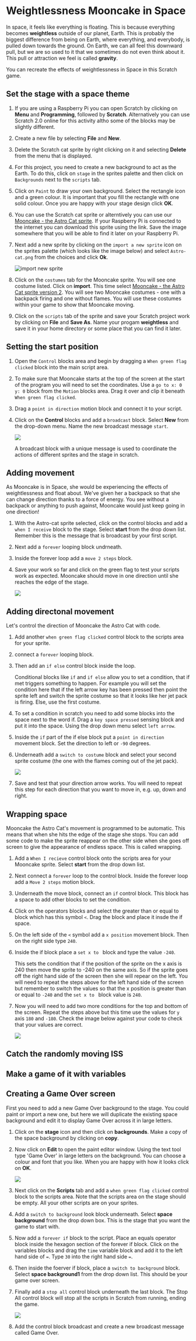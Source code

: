 # Weightlessness Mooncake in Space

In space, it feels like everything is floating. This is because everything becomes **weightless** outside of our planet, Earth. This is probably the biggest difference from being on Earth, where everything, and everybody, is pulled down towards the ground. On Earth, we can all feel this downward pull, but we are so used to it that we sometimes do not even think about it. This pull or attraction we feel is called **gravity**.

You can recreate the effects of weightlessness in Space in this Scratch game.

## Set the stage with a space theme

1. If you are using a Raspberry Pi you can open Scratch by clicking on **Menu** and **Programming**, followed by **Scratch**. Alternatively you can use Scratch 2.0 online for this activity altho some of the blocks may be slightly different. 
1. Create a new file by selecting **File** and **New**.
1. Delete the Scratch cat sprite by right clicking on it and selecting **Delete** from the menu that is displayed.
1. For this project, you need to create a new background to act as the Earth. To do this, click on `stage` in the sprites palette and then click on `Backgrounds` next to the `scripts` tab.
1. Click on `Paint` to draw your own background. Select the rectangle icon and a green colour. It is important that you fill the rectangle with one solid colour. Once you are happy with your stage design click **OK**. 	
1. You can use the Scratch cat sprite or alterntively you can use our [Mooncake - the Astro Cat sprite](files/Astro-cat.png). If your Raspberry Pi is connected to the internet you can download this sprite using the link. Save the image somewhere that you will be able to find it later on your Raspberry Pi.
1. Next add a new sprite by clicking on the `import a new sprite` icon on the sprites palette (which looks like the image below) and select `Astro-cat.png` from the choices and click **Ok**.

	![import new sprite](images/import-sprite-icon.png)
	
1. Click on the `costumes` tab for the Mooncake sprite. You will see one costume listed. Click on **import**. This time select [Mooncake - the Astro Cat sprite version 2](files/Astro-cat2.png). You will see two Mooncake costumes - one with a backpack firing and one without flames. You will use these costumes within your game to show that Mooncake moving. 
	  	
1. Click on the `scripts` tab of the sprite and save your Scratch project work by clicking on **File** and **Save As**. Name your progam **weightless** and save it in your home directory or some place that you can find it later.

## Setting the start position

1. Open the `Control` blocks area and begin by dragging a `When green flag clicked` block into the main script area.

1. To make sure that Mooncake starts at the top of the screen at the start of the program you will need to set the coordinates. Use a `go to x: 0  y: 0` block from the `Motion` blocks area. Drag it over and clip it beneath `When green flag clicked`.

1. Drag a `point in direction` motion block and connect it to your script.

1. Click on the **Control** blocks and add a `broadcast` block. Select **New** from the drop-down menu. Name the new broadcast message `start`.

	![](images/new-broadcast.png)

	A broadcast block with a unique message is used to coordinate the actions of different sprites and the stage in scratch.

## Adding movement

As Mooncake is in Space, she would be experiencing the effects of weightlessness and float about. We've given her a backpack so that she can change direction thanks to a force of energy. You see without a backpack or anything to push against, Mooncake would just keep going in one direction!

1. With the Astro-cat sprite selected, click on the control blocks and add a `when I receive` block to the stage. Select **start** from the drop down list. Remember this is the message that is broadcast by your first script.

1. Next add a `forever` looping block undrneath. 

1. Inside the forever loop add a `move 2 steps` block. 

1. Save your work so far and click on the green flag to test your scripts work as expected. Mooncake should move in one direction until she reaches the edge of the stage.

	![](images/move-code.png)

## Adding directonal movement

Let's control the direction of Mooncake the Astro Cat with code. 

1. Add another `when green flag clicked` control block to the scripts area for your sprite. 

1. connect a `forever` looping block.

1. Then add an `if else` control block inside the loop. 

	Conditional blocks like `if` and `if else` allow you to set a condition, that if met triggers something to happen. For example you will set the condition here that if the left arrow key has been pressed then point the sprite left and switch the sprite costume so that it looks like her jet pack is firing. Else, use the first costume.

1. To set a condition in scratch you need to add some blocks into the space next to the word if. Drag a `key space pressed` sensing block and put it into the space. Using the drop down menu select `left arrow`.

1. Inside the `if` part of the if else block put a `point in direction` movement block. Set the direction to left or `-90` degrees. 

1. Underneath add a `switch to costume` block and select your second sprite costume (the one with the flames coming out of the jet pack).
	
	![](images/direction-code.png)

1. Save and test that your direction arrow works. You will need to repeat this step for each direction that you want to move in, e.g. up, down and right.	

## Wrapping space

Mooncake the Astro Cat's movement is programmed to be automatic. This means that when she hits the edge of the stage she stops. You can add some code to make the sprite reappear on the other side when she goes off screen to give the appearance of endless space. This is called wrapping. 

1. Add a `When I recieve` control block onto the scripts area for your Mooncake sprite. Select **start** from the drop down list.

1. Next connect a `forever` loop to the control block. Inside the forever loop add a `Move 2 steps` motion block. 

1. Underneath the move block, connect an `if` control block. This block has a space to add other blocks to set the condition. 

1. Click on the operators blocks and select the greater than or equal to block which has this symbol `<`. Drag the block and place it insde the if space. 

1. On the left side of the `<` symbol add a `x position` movement block. Then on the right side type `240`. 

1. Inside the if block place a `set x to ` block and type the value `-240`. 

	This sets the condition that if the position of the sprite on the x axis is 240 then move the sprite to -240 on the same axis. So if the sprite goes off the right hand side of the screen then she will repear on the left. You will need to repeat the steps above for the left hand side of the screen but remember to switch the values so that the x position is greater than or equal to `-240` and the `set x to ` block value is `240`. 

1. Now you will need to add two more conditions for the top and bottom of the screen. Repeat the steps above but this time use the values for `y` axis `180` and `-180`. Check the image below against your code to check that your values are correct.

	![](images/wrapping.png)


## Catch the randomly moving ISS



## Make a game of it with variables

## Creating a Game Over screen

First you need to add a new Game Over background to the stage. You could paint or import a new one, but here we will duplicate the existing space background and edit it to display Game Over across it in large letters. 

1. Click on the **stage** icon and then click on **backgrounds**. Make a copy of the space background by clicking on **copy**. 

1. Now click on **Edit** to open the paint editor window. Using the text tool type 'Game Over' in large letters on the background. You can choose a colour and font that you like. When you are happy with how it looks click on **OK**.

	![](images/edit-background.png)

1. Next click on the **Scripts** tab and add a `when green flag clicked` control block to the scripts area. Note that the scripts area on the stage should be empty. All your other scripts are on your sprites.

1. Add a `switch to background` look block underneath. Select **space background** from the drop down box. This is the stage that you want the game to start with. 

1. Now add a `forever if` block to the script. Place an equals operator block inside the hexagon section of the forever if block. Click on the variables blocks and drag the `time` variable block and add it to the left hand side of `=`. Type `30` into the right hand side `=`.

1. Then inside the foerver if block, place a `switch to background` block. Select **space background1** from the drop down list. This should be your game over screen. 

1. Finally add a `stop all` control block underneath the last block. The Stop All control block will stop all the scripts in Scratch from running, ending the game.

	![](images/game-over-script.png)
5. Add the control block broadcast and create a new broadcast message called Game Over.	